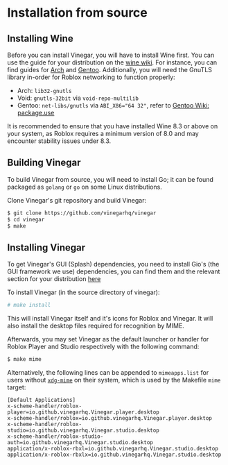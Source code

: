 # Installation from source

## Installing Wine
Before you can install Vinegar, you will have to install Wine first. You can use the guide for your distribution on the [wine wiki](https://wiki.winehq.org/Download). For instance, you can find guides for [Arch](https://wiki.archlinux.org/title/wine) and [Gentoo](https://wiki.gentoo.org/wiki/Wine). Additionally, you will need the GnuTLS library in-order for Roblox networking to function properly:

- Arch: `lib32-gnutls`
- Void: `gnutls-32bit` via `void-repo-multilib`
- Gentoo: `net-libs/gnutls` via `ABI_X86="64 32"`, refer to [Gentoo Wiki: package.use](https://wiki.gentoo.org/wiki//etc/portage/package.use)

It is recommended to ensure that you have installed Wine 8.3 or above on your system, as Roblox requires a minimum version of 8.0 and may encounter stability issues under 8.3. 

## Building Vinegar

To build Vinegar from source, you will need to install Go; it can be found packaged as `golang` or `go` on some Linux distributions.

Clone Vinegar's git repository and build Vinegar:

```sh
$ git clone https://github.com/vinegarhq/vinegar
$ cd vinegar
$ make
```

## Installing Vinegar

To get Vinegar's GUI (Splash) dependencies, you need to install Gio's (the GUI framework we use) dependencies, you can find them and the relevant section for your distribution [here](https://gioui.org/doc/install/linux)

To install Vinegar (in the source directory of vinegar):
```sh
# make install
```
This will install Vinegar itself and it's icons for Roblox and Vinegar. It will also install the desktop files required for recognition by MIME.

Afterwards, you may set Vinegar as the default launcher or handler for Roblox Player and Studio respectively with the following command:
```sh
$ make mime
```

Alternatively, the following lines can be appended to `mimeapps.list` for users without [`xdg-mime`](https://linux.die.net/man/1/xdg-mime) on their system, which is used by the Makefile `mime` target:

```
[Default Applications]
x-scheme-handler/roblox-player=io.github.vinegarhq.Vinegar.player.desktop
x-scheme-handler/roblox=io.github.vinegarhq.Vinegar.player.desktop
x-scheme-handler/roblox-studio=io.github.vinegarhq.Vinegar.studio.desktop
x-scheme-handler/roblox-studio-auth=io.github.vinegarhq.Vinegar.studio.desktop
application/x-roblox-rbxl=io.github.vinegarhq.Vinegar.studio.desktop
application/x-roblox-rbxlx=io.github.vinegarhq.Vinegar.studio.desktop
```

